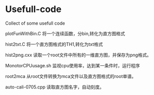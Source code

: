 # Usefull-code

Collect of some usefull code 

plotFunWithBin.C  将一个连续函数，分bin,转化为直方图格式

hist2txt.C  将一个直方图格式的TH1,转化为txt格式

hist2png.cxx 读取一个root文件中所有的一维直方图，并保存为png格式。

MonotorCPUusage.sh  监视cpu使用率，达到某一条件时，运行程序

root2mca  从root文件转换为mca文件以及直方图格式的root单谱。

auto-cali-0705.cpp  读取直方图名字，自动刻度。

